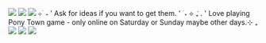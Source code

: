 ![](https://64.media.tumblr.com/88eb2487dd94732186830944a9310203/44a2b309dfa6455c-7d/s1280x1920/c86aafab5cffcb38c2f736bc97c7a5251bc2b1ec.pnj)
![](https://64.media.tumblr.com/2f33d0df68b5222ea0ecaa5ad2870e6f/81c48b0d9d56503d-36/s2048x3072/3bd352afd100c7815582fd1cb50c4207b17cdfc4.pnj)
![](https://64.media.tumblr.com/311f1bf60029fddc4acca34ed75_ba384/81c48b0d9d56503d-36/s1280x1920/0f96065f44cb96ca6a07c202bf80d6bd9ee07e76.pnj)
⊹ ࣪ ˖ ' Ask for ideas if you want to get them. '  ࣪ ˖
⟡ ݁₊ . ' Love playing Pony Town game - only online on Saturday or Sunday maybe other days.⊹ ₊  
![](https://64.media.tumblr.com/c9de45d5b8b6199a33f166c1c7f97039/0c6f9a6145dcace3-22/s640x960/81df8851fb2b649a905850181c9724c896438e0a.jpg)
![](https://64.media.tumblr.com/ee4e4257c396376092ee98d00dc6ffda/81c48b0d9d56503d-dc/s1280x1920/5cc78e912ab69911cd70ce1a18faee76ea25c797.pnj) 
![](https://64.media.tumblr.com/05384ecea7c2dd510a2df4c5453869aa/a9c1c1861b86c1fe-94/s2048x3072/0f6a6cea8608f93cc48a928e4905f9f548f49ec8.pnj)
